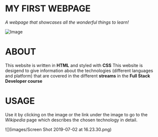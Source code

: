 # MY FIRST WEBPAGE 
*A webpage that showcases all the wonderful things to learn!*

![Image](https://images-na.ssl-images-amazon.com/images/I/71%2BBTxFMvvL._SX425_.jpg)

# ABOUT

This website is written in **HTML** and styled with **CSS**
This website is desigend to give information about the technologies (different languages and platform)
that are covered in the different **streams** in the **Full Stack Developer course**

# USAGE
Use it by clicking on the image or the link under the image to go to the *Wikipedia* page which describes the chosen technology in detail.

![](images/Screen Shot 2019-07-02 at 16.23.30.png)

